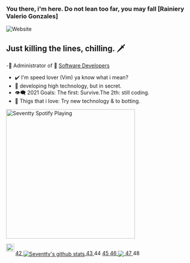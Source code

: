 ### You there, i'm here. Do not lean too far, you may fall [Rainiery Valerio Gonzales]

![Website](https://img.shields.io/website?up_message=Software%20Developers&url=https%3A%2F%2Fwww.youtube.com%2Fchannel%2FUCmJN2QqO9E9uYZue5zMlniQ)

## Just killing the lines, chilling. 🗡️

-🚀 Administrator of 👑
 [Software Developers][ws]
- ✔️ I'm speed lover (Vim) ya know what i mean?
- 🚧 developing high technology, but in secret.
- 👁️‍🗨️ 2021 Goals: The first: Survive.The 2th: still coding.
- 🤍 Thigs that i love: Try new technology & to botting.


[<img src="https://now-playing-codestackr.vercel.app/api/spotify-playing" alt="Seventty Spotify Playing" width="350" />](https://open.spotify.com/playlist/6eyPkbnj6umhnPbAx2CC61?si=ib104ioUREmUMkLyAW4MMw)

[<img align="left" alt="SoftDevs | YouTube" width="22px" src="https://cdn.jsdelivr.net/npm/simple-icons@v3/icons/youtube.svg" />][youtube]

<br />

  <!-- <img align="left" alt="Seventty's github status" src="https://github-readme-stats.codestackr.vercel.app/api?username=Seventty&show_icons=true&theme=gruvbox" /> -->
  
  <a href="https://github.com/Seventty/github-readme-stats">
42   <img align="center" src="https://github-readme-stats.vercel.app/api?username=Seventty&show_icons=true&include_all_commits=true&theme=gruvbox" alt="Seventty's github stats" />
43 </a>
44 <a href="https://github.com/Seventty/github-readme-stats">
45   <!-- Change the `github-readme-stats.anuraghazra1.vercel.app` to `github-readme-stats.vercel.app`  -->
46   <img align="center" src="https://github-readme-stats.vercel.app/api/top-langs/?username=Seventty&layout=compact&theme=radical" />
47 </a>
48

<br />


[ws]: https://chat.whatsapp.com/Fs3wC5XTxDLFEHfAr6FDyU

[youtube]: https://www.youtube.com/channel/UCmJN2QqO9E9uYZue5zMlniQ

[greetin]: https://github.com/Seventty
